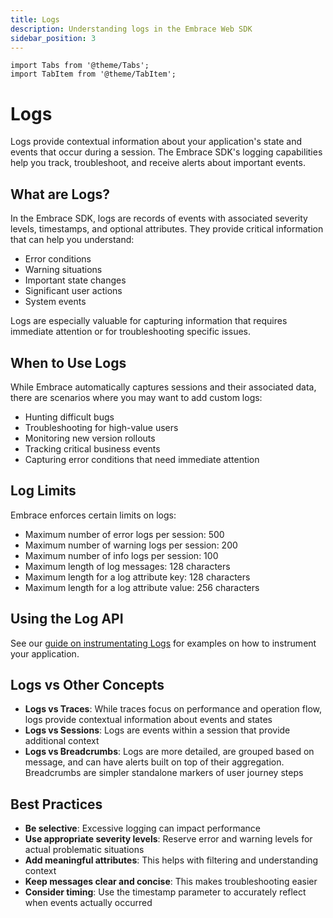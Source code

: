 ```yaml
---
title: Logs
description: Understanding logs in the Embrace Web SDK
sidebar_position: 3
---
```


```mdx-code-block
import Tabs from '@theme/Tabs';
import TabItem from '@theme/TabItem';
```

# Logs

Logs provide contextual information about your application's state and events that occur during a session. The Embrace
SDK's logging capabilities help you track, troubleshoot, and receive alerts about important events.

## What are Logs?

In the Embrace SDK, logs are records of events with associated severity levels, timestamps, and optional attributes.
They provide critical information that can help you understand:

- Error conditions
- Warning situations
- Important state changes
- Significant user actions
- System events

Logs are especially valuable for capturing information that requires immediate attention or for troubleshooting specific
issues.

## When to Use Logs

While Embrace automatically captures sessions and their associated data, there are scenarios where you may want to add
custom logs:

- Hunting difficult bugs
- Troubleshooting for high-value users
- Monitoring new version rollouts
- Tracking critical business events
- Capturing error conditions that need immediate attention

## Log Limits

Embrace enforces certain limits on logs:

- Maximum number of error logs per session: 500
- Maximum number of warning logs per session: 200
- Maximum number of info logs per session: 100
- Maximum length of log messages: 128 characters
- Maximum length for a log attribute key: 128 characters
- Maximum length for a log attribute value: 256 characters

## Using the Log API

See our [guide on instrumentating Logs](/docs/web/manual-instrumentation/custom-logging.md) for examples on
how to instrument your application.

## Logs vs Other Concepts

- **Logs vs Traces**: While traces focus on performance and operation flow, logs provide contextual information about
events and states
- **Logs vs Sessions**: Logs are events within a session that provide additional context
- **Logs vs Breadcrumbs**: Logs are more detailed, are grouped based on message, and can have alerts built on top of
their aggregation. Breadcrumbs are simpler standalone markers of user journey steps

## Best Practices

- **Be selective**: Excessive logging can impact performance
- **Use appropriate severity levels**: Reserve error and warning levels for actual problematic situations
- **Add meaningful attributes**: This helps with filtering and understanding context
- **Keep messages clear and concise**: This makes troubleshooting easier
- **Consider timing**: Use the timestamp parameter to accurately reflect when events actually occurred
